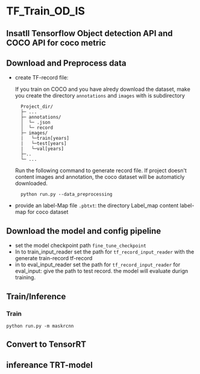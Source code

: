 # TF_Train_OD_IS

## Insatll Tensorflow Object detection API and COCO API for coco metric
## Download and Preprocess data
- create TF-record file:
    
    If you train on COCO and you have alredy download the dataset, make you create the directory `annotations` and `images` with is subdirectory

        Project_dir/
        ├─ ...
        ├─ annotations/
        │  └─ .json
        │  └─ record 
        ├─ images/
        |   └─train[years]
        |   └─test[years]
        |   └─val[years]
        ├─..
        └─ ...
    
    Run the following command to generate record file. If project doesn't content images and annotation, the coco dataset will be automaticly downloaded.

        python run.py --data_preprocessing
    

- provide an label-Map file `.pbtxt`: 
the directory Label_map content label-map for coco dataset

## Download the model and config pipeline
- set the model checkpoint path  `fine_tune_checkpoint`
- In to  train_input_reader set the path for `tf_record_input_reader` with the generate train-record tf-record
- in to eval_input_reader set the path for `tf_record_input_reader` for eval_input: give the path to test record. the model will evaluate durign training.

## Train/Inference
### Train

    python run.py -m maskrcnn


## Convert to TensorRT
## infereance TRT-model